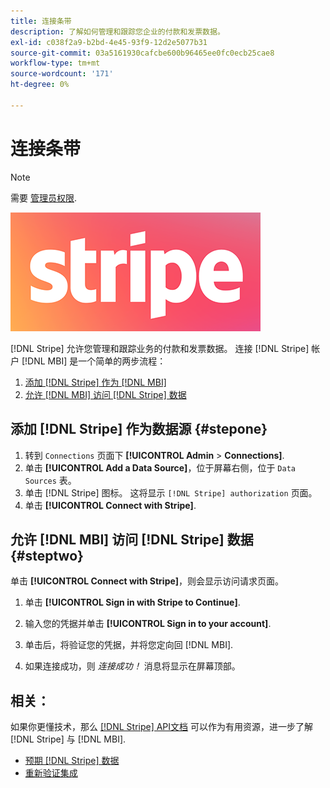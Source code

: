 ```yaml
---
title: 连接条带
description: 了解如何管理和跟踪您企业的付款和发票数据。
exl-id: c038f2a9-b2bd-4e45-93f9-12d2e5077b31
source-git-commit: 03a5161930cafcbe600b96465ee0fc0ecb25cae8
workflow-type: tm+mt
source-wordcount: '171'
ht-degree: 0%

---
```


# 连接条带

>[!NOTE]
>
>需要 [管理员权限](../../../administrator/user-management/user-management.md).

![](../../../assets/stripe-logo.png)

[!DNL Stripe] 允许您管理和跟踪业务的付款和发票数据。 连接 [!DNL Stripe] 帐户 [!DNL MBI] 是一个简单的两步流程：

1. [添加 [!DNL Stripe] 作为 [!DNL MBI]](#stepone)
1. [允许 [!DNL MBI] 访问 [!DNL Stripe] 数据](#steptwo)

## 添加 [!DNL Stripe] 作为数据源 {#stepone}

1. 转到 `Connections` 页面下 **[!UICONTROL Admin** > **Connections]**.
1. 单击 **[!UICONTROL Add a Data Source]**，位于屏幕右侧，位于 `Data Sources` 表。
1. 单击 [!DNL Stripe] 图标。 这将显示 `[!DNL Stripe] authorization` 页面。
1. 单击 **[!UICONTROL Connect with Stripe]**.

## 允许 [!DNL MBI] 访问 [!DNL Stripe] 数据 {#steptwo}

单击 **[!UICONTROL Connect with Stripe]**，则会显示访问请求页面。

1. 单击 **[!UICONTROL Sign in with Stripe to Continue]**.

1. 输入您的凭据并单击 **[!UICONTROL Sign in to your account]**.

1. 单击后，将验证您的凭据，并将您定向回 [!DNL MBI].

1. 如果连接成功，则 *连接成功！* 消息将显示在屏幕顶部。

## 相关：

如果你更懂技术，那么 [[!DNL Stripe] API文档](https://stripe.com/docs/api) 可以作为有用资源，进一步了解 [!DNL Stripe] 与 [!DNL MBI].

* [预期 [!DNL Stripe] 数据](../integrations/stripe-data.md)
* [重新验证集成](https://support.magento.com/hc/en-us/articles/360016733151)
